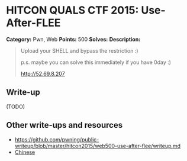 # HITCON QUALS CTF 2015: Use-After-FLEE

**Category:** Pwn, Web
**Points:** 500
**Solves:** 
**Description:**

> Upload your SHELL and bypass the restriction :)
>
> p.s. maybe you can solve this immediately if you have 0day :)
>
> <http://52.69.8.207>


## Write-up

(TODO)

## Other write-ups and resources

* <https://github.com/pwning/public-writeup/blob/master/hitcon2015/web500-use-after-flee/writeup.md>
* [Chinese](http://drops.wooyun.org/web/9845)
